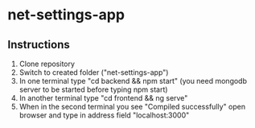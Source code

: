 # net-settings-app

## Instructions

1. Clone repository
2. Switch to created folder ("net-settings-app")
3. In one terminal type "cd backend && npm start" (you need mongodb server to be started before typing npm start)
4. In another terminal type "cd frontend && ng serve"
5. When in the second terminal you see "Compiled successfully" open browser and type in address field "localhost:3000"

